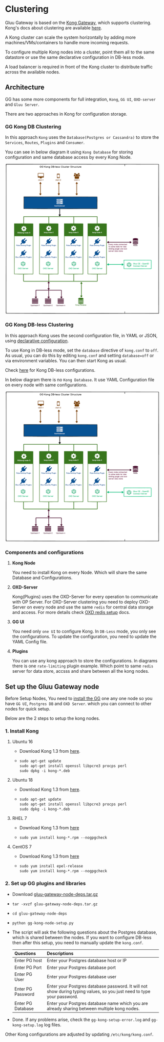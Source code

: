 # Clustering

Gluu Gateway is based on the [Kong Gateway](https://konghq.com/kong/), which supports clustering. Kong's docs about clustering are available [here](https://docs.konghq.com/1.3.x/clustering/).

A Kong cluster can scale the system horizontally by adding more machines/VMs/containers to handle more incoming requests.

To configure multiple Kong nodes into a cluster, point them all to the same datastore or use the same declarative configuration in DB-less mode.

A load balancer is required in front of the Kong cluster to distribute traffic across the available nodes.

## Architecture 

GG has some more components for full integration, `Kong`, `GG UI`, `OXD-server` and `Gluu Server`. 

There are two approaches in Kong for configuration storage.

### GG Kong DB Clustering
 
   In this approach `Kong` uses the `Database(Postgres or Cassandra)` to store the `Services`, `Routes`, `Plugins` and `Consumer`.
   
   You can see in below diagram it using `Kong Database` for storing configuration and same database access by every Kong Node.
   
   ![gg-cluster-db.png](img/gg-cluster-db.png)

### GG Kong DB-less Clustering

   In this approach Kong uses the second configuration file, in YAML or JSON, using [declarative configuration](https://docs.konghq.com/1.3.x/db-less-and-declarative-config/#what-is-declarative-configuration). 
   
   To use Kong in DB-less mode, set the `database` directive of `kong.conf` to `off`. As usual, you can do this by editing `kong.conf` and setting `database=off` or via environment variables. You can then start Kong as usual.
   
   Check [here](https://docs.konghq.com/1.3.x/db-less-and-declarative-config/) for Kong DB-less configurations.
   
   In below diagram there is no `Kong Database`. It use YAML Configuration file on every node with same configurations.
   
   ![gg-cluster-db-less.png](img/gg-cluster-db-less.png)

### Components and configurations 

1. **Kong Node**

     You need to install Kong on every Node. Which will share the same Database and Configurations.

2. **OXD-Server**

     Kong(Plugins) uses the OXD-Server for every operation to communicate with OP Server. For OXD-Server clustering you need to deploy OXD-Server on every node and use the same `redis` for central data storage and access. For more details check [OXD redis setup](https://gluu.org/docs/oxd/4.0/configuration/redis/) docs. 
     
3. **GG UI**

     You need only `one UI` to configure Kong. In `DB-Less` mode, you only see the configurations. To update the configuration, you need to update the YAML Config file.   

4. **Plugins**

     You can use any kong approach to store the configurations. In diagrams there is one `rate-limiting` plugin example. Which point to same `redis` server for data store, accsss and share between all the kong nodes.

## Set up the Gluu Gateway node

Before Setup Nodes, You need to [install the GG](installation.md) one any one node so you have `GG UI`, `Postgres DB` and `OXD Server`. which you can connect to other nodes for quick setup.

Below are the 2 steps to setup the kong nodes.

### 1. Install Kong

1. Ubuntu 16
    
      - Download Kong 1.3 from [here](https://bintray.com/kong/kong-deb/download_file?file_path=kong-1.3.0.xenial.amd64.deb).
      - 
        ```
        sudo apt-get update
        sudo apt-get install openssl libpcre3 procps perl
        sudo dpkg -i kong-*.deb
        ``` 
      
1. Ubuntu 18
    
      - Download Kong 1.3 from [here](https://bintray.com/kong/kong-deb/download_file?file_path=kong-1.3.0.bionic.amd64.deb).
      - 
        ```
        sudo apt-get update
        sudo apt-get install openssl libpcre3 procps perl
        sudo dpkg -i kong-*.deb
        ``` 

1. RHEL 7
  
      - Download Kong 1.3 from [here](https://bintray.com/kong/kong-rpm/download_file?file_path=rhel/7/kong-1.3.0.rhel7.amd64.rpm)
      - 
        ```
        sudo yum install kong-*.rpm --nogpgcheck
        ```

1. CentOS 7

      - Download Kong 1.3 from [here](https://bintray.com/kong/kong-rpm/download_file?file_path=centos/7/kong-1.3.0.el7.amd64.rpm)
      - 
        ```
        sudo yum install epel-release
        sudo yum install kong-*.rpm --nogpgcheck
        ```

### 2. Set up GG plugins and libraries

- Download [gluu-gateway-node-deps.tar.gz](https://github.com/GluuFederation/gluu-gateway-setup/blob/version_4.1/setup/gluu-gateway-node-deps.tar.gz)

- `tar -xvzf gluu-gateway-node-deps.tar.gz`

- `cd gluu-gateway-node-deps`

- `python gg-kong-node-setup.py`

- The script will ask the following questions about the Postgres database, which is shared between the nodes. If you want to configure DB-less then after this setup, you need to manually update the `kong.conf`.

    | Questions | Descriptions |
    |-----------|--------------|
    |Enter PG host|Enter your Postgres database host or IP|
    |Enter PG Port|Enter your Postgres database port|
    |Enter PG User|Enter your Postgres database user|
    |Enter PG Password|Enter your Postgres database password. It will not show during typing values, so you just need to type your password.|
    |Enter PG Database|Enter your Postgres database name which you are already sharing between multiple kong nodes.|
    
- Done. If any problems arise, check the `gg-kong-setup-error.log` and `gg-kong-setup.log` log files.

Other Kong configurations are adjusted by updating `/etc/kong/kong.conf`.

<!--
## Deploy Gluu-Gateway node as Docker container

Coming soon. 
-->
